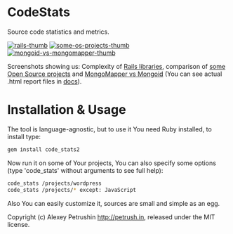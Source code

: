# CodeStats

Source code statistics and metrics.

[![rails-thumb]][rails-img] [![some-os-projects-thumb]][some-os-projects-img] [![mongoid-vs-mongomapper-thumb]][mongoid-vs-mongomapper-img]

Screenshots showing us: Complexity of [Rails libraries][rails-img], comparison of [some Open Source projects][some-os-projects-img] and [MongoMapper vs Mongoid][mongoid-vs-mongomapper-img] (You can see actual .html report files in [docs][docs]).

# Installation & Usage

The tool is language-agnostic, but to use it You need Ruby installed, to install type:

``` bash
gem install code_stats2
```

Now run it on some of Your projects, You can also specify some options (type 'code_stats' without arguments to see full help):

``` bash
code_stats /projects/wordpress
code_stats /projects/* except: JavaScript
```

Also You can easily customize it, sources are small and simple as an egg.

Copyright (c) Alexey Petrushin http://petrush.in, released under the MIT license.

[docs]: https://github.com/alexeypetrushin/code_stats/tree/master/docs

[rails-thumb]: https://github.com/alexeypetrushin/code_stats/raw/master/docs/rails.thumb.png
[some-os-projects-thumb]: https://github.com/alexeypetrushin/code_stats/raw/master/docs/some-os-projects.thumb.png
[mongoid-vs-mongomapper-thumb]: https://github.com/alexeypetrushin/code_stats/raw/master/docs/mongoid-vs-mongomapper.thumb.png

[rails-img]: https://github.com/alexeypetrushin/code_stats/raw/master/docs/rails.png
[some-os-projects-img]: https://github.com/alexeypetrushin/code_stats/raw/master/docs/some-os-projects.png
[mongoid-vs-mongomapper-img]: https://github.com/alexeypetrushin/code_stats/raw/master/docs/mongoid-vs-mongomapper.png

[rails]: https://github.com/alexeypetrushin/code_stats/raw/master/docs/rails.html
[some-os-projects]: https://github.com/alexeypetrushin/code_stats/raw/master/docs/some-os-projects.html
[mongoid-vs-mongomapper]: https://github.com/alexeypetrushin/code_stats/raw/master/docs/mongoid-vs-mongomapper.html

[power_law]: http://en.wikipedia.org/wiki/Power_law